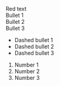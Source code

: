 Red text  
Bullet 1  
Bullet 2  
Bullet 3  
  
- Dashed bullet 1  
- Dashed bullet 2  
- Dashed bullet 3  
  
1) Number 1  
2) Number 2  
3) Number 3


